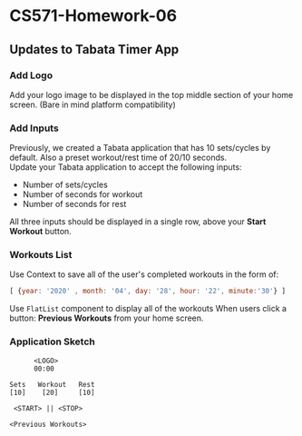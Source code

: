 # CS571-Homework-06
## Updates to Tabata Timer App
### Add Logo
Add your logo image to be displayed in the top middle section of your home screen. (Bare in mind platform compatibility)
  
### Add Inputs
Previously, we created a Tabata application that has 10 sets/cycles by default. Also a preset workout/rest time of 20/10 seconds.  
Update your Tabata application to accept the following inputs:
* Number of sets/cycles
* Number of seconds for workout
* Number of seconds for rest
  
All three inputs should be displayed in a single row, above your **Start Workout** button.
  
### Workouts List
Use Context to save all of the user's completed workouts in the form of:
```javascript
[ {year: '2020' , month: '04', day: '28', hour: '22', minute:'30'} ]
```
Use `FlatList` component to display all of the workouts When users click a button: **Previous Workouts** from your home screen.
  
### Application Sketch
```
      <LOGO>
      00:00

Sets   Workout   Rest
[10]    [20]     [10]

 <START> || <STOP>
 
<Previous Workouts>
```
